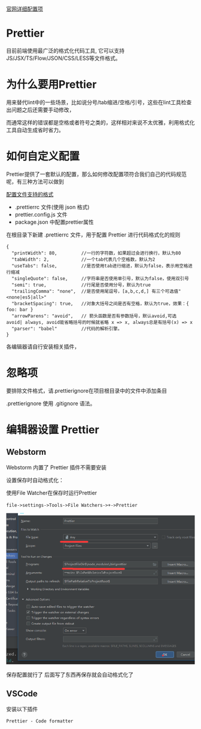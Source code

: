 [官网详细配置项](https://prettier.io/docs/en/options.html)


# Prettier

目前前端使用最广泛的格式化代码工具, 它可以支持JS/JSX/TS/Flow/JSON/CSS/LESS等文件格式。


# 为什么要用Prettier

用来替代lint中的一些场景，比如说分号/tab缩进/空格/引号，这些在lint工具检查出问题之后还需要手动修改，

而通常这样的错误都是空格或者符号之类的，这样相对来说不太优雅，利用格式化工具自动生成省时省力。

# 如何自定义配置

Prettier提供了一套默认的配置，那么如何修改配置项符合我们自己的代码规范呢，有三种方法可以做到

[配置文件支持的格式](https://prettier.io/docs/en/configuration.html)

- .prettierrc 文件(使用 json 格式)
- prettier.config.js 文件
- package.json 中配置prettier属性


在根目录下新建 .prettierrc 文件，用于配置 Prettier 进行代码格式化的规则
```
{
  "printWidth": 80, 		//一行的字符数，如果超过会进行换行，默认为80
  "tabWidth": 2, 			//一个tab代表几个空格数，默认为2
  "useTabs": false, 		//是否使用tab进行缩进，默认为false，表示用空格进行缩减
  "singleQuote": false, 	//字符串是否使用单引号，默认为false，使用双引号
  "semi": true, 			//行尾是否使用分号，默认为true
  "trailingComma": "none", 	//是否使用尾逗号，[a,b,c,d,] 有三个可选值"<none|es5|all>"
  "bracketSpacing": true, 	//对象大括号之间是否有空格，默认为true，效果：{ foo: bar }
  "arrowParens": "avoid",	// 箭头函数是否有参数括号，默认avoid,可选 avoid| always, avoid能省略括号的时候就省略 x => x, always总是有括号(x) => x
  "parser": "babel" 		//代码的解析引擎。
}
```

各编辑器请自行安装相关插件，


# 忽略项

要排除文件格式，请.prettierignore在项目根目录中的文件中添加条目

.prettierignore 使用 .gitignore 语法。

# 编辑器设置 Prettier

## Webstorm
Webstorm 内置了 Prettier 插件不需要安装

设置保存时自动格式化：

使用File Watcher在保存时运行Prettier

`file->settings->Tools->File Watchers->+->Prettier`

![](./imgs/webstorm-prettier.png)

保存配置就行了  后面写了东西再保存就会自动格式化了


## VSCode

安装以下插件
```
Prettier - Code formatter
```